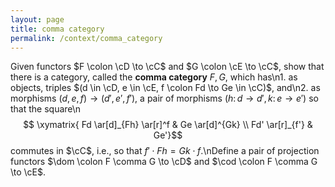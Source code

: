 ```yaml
---
layout: page
title: comma category
permalink: /context/comma_category
---
```

Given functors $F \colon \cD \to \cC$ and $G \colon \cE \to \cC$, show that there is a category, called the **comma category** $F \comma G$, which has\n1. as objects, triples $(d \in \cD, e \in \cE, f \colon Fd \to Ge \in \cC)$, and\n2. as morphisms $(d,e,f) \to (d',e',f')$, a pair of morphisms $(h \colon d \to d', k \colon e \to e')$ so that the square\n$$  \xymatrix{ Fd \ar[d]_{Fh} \ar[r]^f & Ge \ar[d]^{Gk} \\ Fd' \ar[r]_{f'} & Ge'}$$ commutes in $\cC$, i.e., so that $f' \cdot Fh = Gk \cdot f$.\nDefine a pair of projection functors $\dom \colon F \comma G \to \cD$ and $\cod \colon F \comma G \to \cE$.
